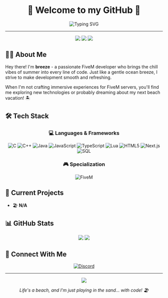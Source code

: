 <div align="center">
  
# 🌊 Welcome to my GitHub 🌊

<img src="https://readme-typing-svg.herokuapp.com?font=Fira+Code&pause=1000&color=3ABFF8&center=true&vCenter=true&width=435&lines=FiveM+Lua+Developer;Full+Stack+Engineer;Creating+Digital+Experiences" alt="Typing SVG" />

</div>

---

<div align="center">
  <img src="https://img.shields.io/badge/Location-🏖️%20Beach%20Vibes-skyblue?style=for-the-badge" />
  <img src="https://img.shields.io/badge/Status-☀️%20Living%20the%20Dream-yellow?style=for-the-badge" />
  <img src="https://img.shields.io/badge/Mood-🌴%20Tropical-lightgreen?style=for-the-badge" />
</div>

## 🏄‍♂️ About Me

Hey there! I'm **breeze** - a passionate FiveM developer who brings the chill vibes of summer into every line of code. Just like a gentle ocean breeze, I strive to make development smooth and refreshing.

When I'm not crafting immersive experiences for FiveM servers, you'll find me exploring new technologies or probably dreaming about my next beach vacation! 🏝️

## 🛠️ Tech Stack

<div align="center">

### 💻 Languages & Frameworks

![C](https://img.shields.io/badge/C-00599C?style=for-the-badge&logo=c&logoColor=white)
![C++](https://img.shields.io/badge/C++-00599C?style=for-the-badge&logo=cplusplus&logoColor=white)
![Java](https://img.shields.io/badge/Java-ED8B00?style=for-the-badge&logo=openjdk&logoColor=white)
![JavaScript](https://img.shields.io/badge/JavaScript-F7DF1E?style=for-the-badge&logo=javascript&logoColor=black)
![TypeScript](https://img.shields.io/badge/TypeScript-007ACC?style=for-the-badge&logo=typescript&logoColor=white)
![Lua](https://img.shields.io/badge/Lua-2C2D72?style=for-the-badge&logo=lua&logoColor=white)
![HTML5](https://img.shields.io/badge/HTML5-E34C26?style=for-the-badge&logo=html5&logoColor=white)
![Next.js](https://img.shields.io/badge/Next.js-000000?style=for-the-badge&logo=nextdotjs&logoColor=white)
![SQL](https://img.shields.io/badge/SQL-4479A1?style=for-the-badge&logo=mysql&logoColor=white)

### 🎮 Specialization

![FiveM](https://img.shields.io/badge/FiveM-F40552?style=for-the-badge&logo=fivem&logoColor=white)

</div>

## 🌊 Current Projects

- 🏖️ **N/A**

## 📊 GitHub Stats

<div align="center">
  <img src="https://github-readme-stats.vercel.app/api?username=breeze&show_icons=true&theme=ocean_dark&hide_border=true&bg_color=0D1117&title_color=3ABFF8&icon_color=3ABFF8" />
  
  <img src="https://github-readme-streak-stats.herokuapp.com/?user=breeze&theme=ocean_dark&hide_border=true&background=0D1117&ring=3ABFF8&fire=3ABFF8&currStreakLabel=3ABFF8" />
</div>

## 🌺 Connect With Me

<div align="center">
  
[![Discord](https://img.shields.io/badge/Discord-breeze%237777-5865F2?style=for-the-badge&logo=discord&logoColor=white)](https://discordapp.com/users/1161931911489388565)

</div>

---

<div align="center">
  <img src="https://capsule-render.vercel.app/api?type=waving&color=gradient&customColorList=12,14,16,18,20&height=100&section=footer&animation=twinkling" />
  
  <p>
    <i>Life's a beach, and I'm just playing in the sand... with code! 🏖️</i>
  </p>
</div>
